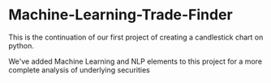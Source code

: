 # Machine-Learning-Trade-Finder

This is the continuation of our first project of creating a candlestick chart on python.

We've added Machine Learning and NLP elements to this project for a more complete analysis of underlying securities
